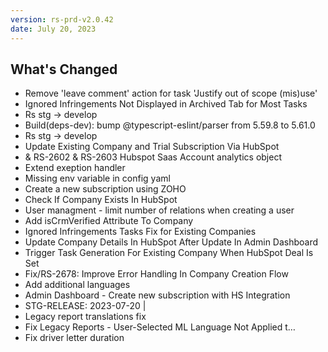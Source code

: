 ```yaml
---
version: rs-prd-v2.0.42
date: July 20, 2023
---
```


## What's Changed
* Remove 'leave comment' action for task 'Justify out of scope (mis)use'
* Ignored Infringements Not Displayed in Archived Tab for Most Tasks
* Rs stg -> develop
* Build(deps-dev): bump @typescript-eslint/parser from 5.59.8 to 5.61.0
* Rs stg -> develop
* Update Existing Company and Trial Subscription Via HubSpot
* & RS-2602 & RS-2603 Hubspot Saas Account analytics object
* Extend exeption handler
* Missing env variable in config yaml
* Create a new subscription using ZOHO
* Check If Company Exists In HubSpot
* User managment - limit number of relations when creating a user
* Add isCrmVerified Attribute To Company
* Ignored Infringements Tasks Fix for Existing Companies
* Update Company Details In HubSpot After Update In Admin Dashboard
* Trigger Task Generation For Existing Company When HubSpot Deal Is Set
* Fix/RS-2678: Improve Error Handling In Company Creation Flow
* Add additional languages
* Admin Dashboard - Create new subscription with HS Integration
* STG-RELEASE: 2023-07-20 |
* Legacy report translations fix
* Fix Legacy Reports - User-Selected ML Language Not Applied t…
* Fix driver letter duration